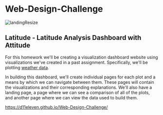 # Web-Design-Challenge

![landingResize](https://user-images.githubusercontent.com/82190357/132977309-66e51ee1-62eb-42d0-8d77-ba64b6231923.png)

## Latitude - Latitude Analysis Dashboard with Attitude

For this homework we'll be creating a visualization dashboard website using visualizations we've created in a past assignment. Specifically, we'll be plotting [weather data](Resources/cities.csv).

In building this dashboard, we'll create individual pages for each plot and a means by which we can navigate between them. These pages will contain the visualizations and their corresponding explanations. We'll also have a landing page, a page where we can see a comparison of all of the plots, and another page where we can view the data used to build them.

https://d11eleven.github.io/Web-Design-Challenge/
